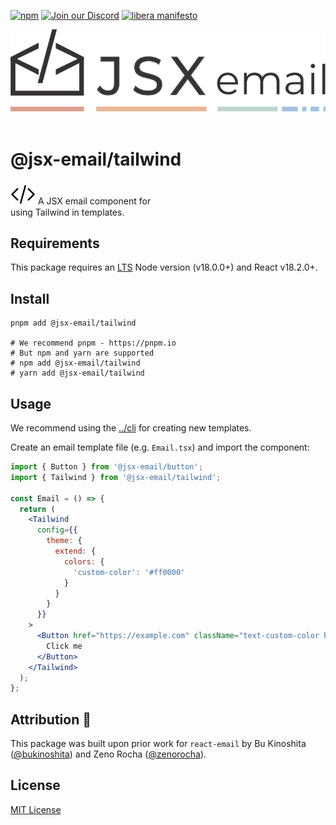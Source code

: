 [npm]: https://img.shields.io/npm/v/@jsx-email/tailwind
[npm-url]: https://www.npmjs.com/package/@jsx-email/tailwind

[![npm][npm]][npm-url]
[![Join our Discord](https://img.shields.io/badge/join_our-Discord-5a64ea)](https://discord.gg/FywZN57mTg)
[![libera manifesto](https://img.shields.io/badge/libera-manifesto-lightgrey.svg)](https://liberamanifesto.com)

<div align="center">
	<img src="https://raw.githubusercontent.com/shellscape/jsx-email/main/assets/npm-header.svg" alt="JSX email"><br/><br/>
</div>

# @jsx-email/tailwind

<div>
  <img src="https://raw.githubusercontent.com/shellscape/jsx-email/main/assets/brackets.svg" alt="JSX email" valign="sub">
  A JSX email component for
<div> using Tailwind in templates.

## Requirements

This package requires an [LTS](https://github.com/nodejs/Release) Node version (v18.0.0+) and React v18.2.0+.

## Install

```shell
pnpm add @jsx-email/tailwind

# We recommend pnpm - https://pnpm.io
# But npm and yarn are supported
# npm add @jsx-email/tailwind
# yarn add @jsx-email/tailwind
```

## Usage

We recommend using the [../cli](`@jsx-email/cli`) for creating new templates.

Create an email template file (e.g. `Email.tsx`) and import the component:

```jsx
import { Button } from '@jsx-email/button';
import { Tailwind } from '@jsx-email/tailwind';

const Email = () => {
  return (
    <Tailwind
      config={{
        theme: {
          extend: {
            colors: {
              'custom-color': '#ff0000'
            }
          }
        }
      }}
    >
      <Button href="https://example.com" className="text-custom-color bg-white mx-auto">
        Click me
      </Button>
    </Tailwind>
  );
};
```

## Attribution 🧡

This package was built upon prior work for `react-email` by Bu Kinoshita ([@bukinoshita](https://twitter.com/bukinoshita)) and Zeno Rocha ([@zenorocha](https://twitter.com/zenorocha)).

## License

[MIT License](./LICENSE.md)
